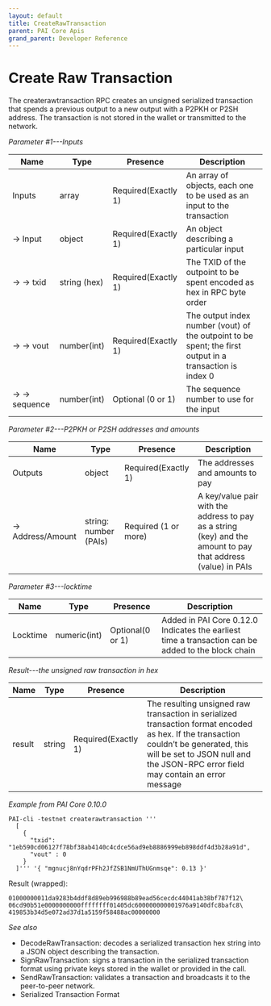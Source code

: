 ```yaml
---
layout: default
title: CreateRawTransaction
parent: PAI Core Apis
grand_parent: Developer Reference
---
```


Create Raw Transaction
========================

The createrawtransaction RPC creates an unsigned serialized transaction that spends a previous output to a new output with a P2PKH or P2SH address. The transaction is not stored in the wallet or transmitted to the network.

*Parameter #1---Inputs*

| Name        | Type       | Presence            | Description
|-------------|------------|---------------------|-------------
|Inputs       |array       | Required(Exactly 1) | An array of objects, each one to be used as an input to the transaction
|→ Input      |object      | Required(Exactly 1) | An object describing a particular input
|→ → txid     |string (hex)| Required(Exactly 1) | The TXID of the outpoint to be spent encoded as hex in RPC byte order
|→ → vout     |number(int) | Required(Exactly 1) | The output index number (vout) of the outpoint to be spent; the first output in a transaction is index 0
|→ → sequence |number(int) | Optional (0 or 1)   | The sequence number to use for the input

*Parameter #2---P2PKH or P2SH addresses and amounts*

| Name            | Type                     | Presence            | Description
|-----------------|--------------------------|---------------------|-------------
|Outputs          |object                    | Required(Exactly 1) | The addresses and amounts to pay
|→ Address/Amount |string: number (PAIs) | Required (1 or more)| A key/value pair with the address to pay as a string (key) and the amount to pay that address (value) in PAIs

*Parameter #3---locktime*

| Name    | Type       | Presence            | Description
|---------|------------|---------------------|-------------
|Locktime |numeric(int)| Optional(0 or 1)    | Added in PAI Core 0.12.0 Indicates the earliest time a transaction can be added to the block chain

*Result---the unsigned raw transaction in hex*

| Name        | Type       | Presence            | Description
|-------------|------------|---------------------|-------------
|result       |string       | Required(Exactly 1) | The resulting unsigned raw transaction in serialized transaction format encoded as hex. If the transaction couldn’t be generated, this will be set to JSON null and the JSON-RPC error field may contain an error message

*Example from PAI Core 0.10.0*

```
PAI-cli -testnet createrawtransaction '''
  [
    {
      "txid": "1eb590cd06127f78bf38ab4140c4cdce56ad9eb8886999eb898ddf4d3b28a91d",
      "vout" : 0
    }
  ]''' '{ "mgnucj8nYqdrPFh2JfZSB1NmUThUGnmsqe": 0.13 }'
```

Result (wrapped):

```
01000000011da9283b4ddf8d89eb996988b89ead56cecdc44041ab38bf787f12\
06cd90b51e0000000000ffffffff01405dc600000000001976a9140dfc8bafc8\
419853b34d5e072ad37d1a5159f58488ac00000000
```

*See also*

* DecodeRawTransaction: decodes a serialized transaction hex string into a JSON object describing the transaction.
* SignRawTransaction: signs a transaction in the serialized transaction format using private keys stored in the wallet or provided in the call.
* SendRawTransaction: validates a transaction and broadcasts it to the peer-to-peer network.
* Serialized Transaction Format